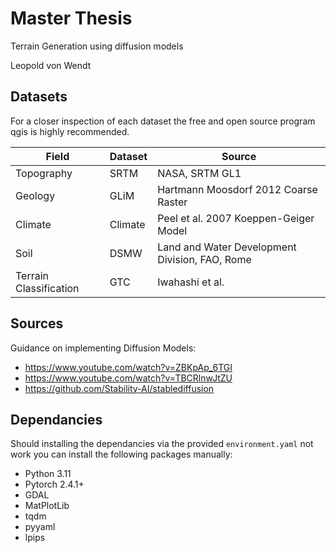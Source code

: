 # Master Thesis

Terrain Generation using diffusion models

Leopold von Wendt


## Datasets

For a closer inspection of each dataset the free and open source program qgis
is highly recommended.

| Field                  | Dataset  | Source                                         |
| ---------------------- | -------  | ---------------------------------------------- |
| Topography             | SRTM     | NASA, SRTM GL1                                 |
| Geology                | GLiM     | Hartmann Moosdorf 2012 Coarse Raster           |
| Climate                | Climate  | Peel et al. 2007 Koeppen-Geiger Model          |
| Soil                   | DSMW     | Land and Water Development Division, FAO, Rome |
| Terrain Classification | GTC      | Iwahashi et al.                                |


## Sources

Guidance on implementing Diffusion Models:
- https://www.youtube.com/watch?v=ZBKpAp_6TGI
- https://www.youtube.com/watch?v=TBCRlnwJtZU
- https://github.com/Stability-AI/stablediffusion


## Dependancies

Should installing the dependancies via the provided `environment.yaml` not work
you can install the following packages manually:

- Python 3.11
- Pytorch 2.4.1+
- GDAL
- MatPlotLib
- tqdm
- pyyaml
- lpips
